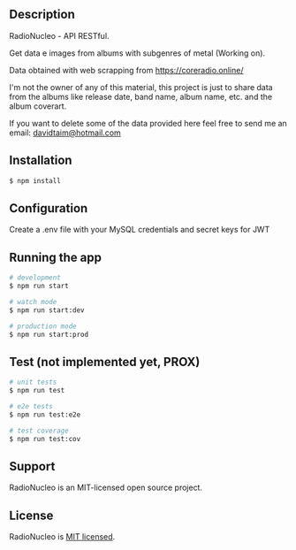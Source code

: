 ## Description

RadioNucleo - API RESTful.

Get data e images from albums with subgenres of metal (Working on).

Data obtained with web scrapping from https://coreradio.online/

I'm not the owner of any of this material, this project is just to share data from the albums like release date, band name, album name, etc. and the album coverart.

If you want to delete some of the data provided here feel free to send me an email: davidtaim@hotmail.com

## Installation

```bash
$ npm install
```
## Configuration
Create a .env file with your MySQL credentials and secret keys for JWT

## Running the app

```bash
# development
$ npm run start

# watch mode
$ npm run start:dev

# production mode
$ npm run start:prod
```

## Test (not implemented yet, PROX)

```bash
# unit tests
$ npm run test

# e2e tests
$ npm run test:e2e

# test coverage
$ npm run test:cov
```

## Support

RadioNucleo is an MIT-licensed open source project.

## License

RadioNucleo is [MIT licensed](LICENSE).
